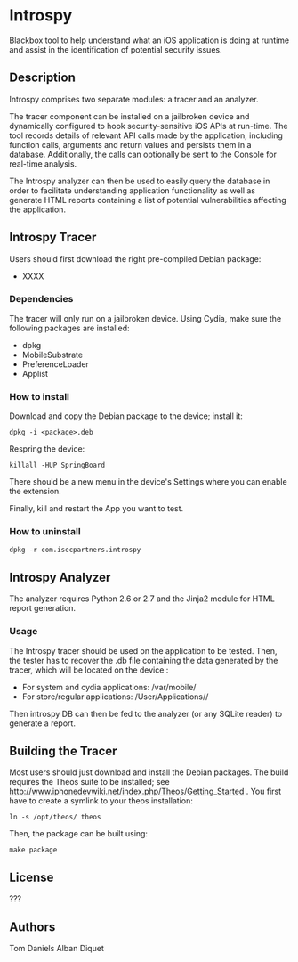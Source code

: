 Introspy
========

Blackbox tool to help understand what an iOS application is doing at runtime
and assist in the identification of potential security issues.


Description
-----------

Introspy comprises two separate modules: a tracer and an analyzer. 

The tracer component can be installed on a jailbroken device and dynamically
configured to hook security-sensitive iOS APIs at run-time. The tool records
details of relevant API calls made by the application, including function
calls, arguments and return values and persists them in a database.
Additionally, the calls can optionally be sent to the Console for real-time
analysis.

The Introspy analyzer can then be used to easily query the database in order
to facilitate understanding application functionality as well as generate HTML
reports containing a list of potential vulnerabilities affecting the
application.


Introspy Tracer
---------------

Users should first download the right pre-compiled Debian package:
-  XXXX

### Dependencies

The tracer will only run on a jailbroken device. Using Cydia, make
sure the following packages are installed:
- dpkg
- MobileSubstrate
- PreferenceLoader
- Applist

### How to install

Download and copy the Debian package to the device; install it:  

    dpkg -i <package>.deb

Respring the device:

    killall -HUP SpringBoard

There should be a new menu in the device's Settings where you can
enable the extension.

Finally, kill and restart the App you want to test.

### How to uninstall

    dpkg -r com.isecpartners.introspy


Introspy Analyzer
-----------------

The analyzer requires Python 2.6 or 2.7 and the Jinja2 module for HTML report
generation.

### Usage

The Introspy tracer should be used on the application to be tested. Then, the
tester has to recover the .db file containing the data generated by the tracer,
which will be located on the device :
- For system and cydia applications:  /var/mobile/
- For store/regular applications:     /User/Applications/<App ID>/

Then introspy DB can then be fed to the analyzer (or any SQLite reader) to
generate a report.


Building the Tracer
-------------------

Most users should just download and install the Debian packages.
The build requires the Theos suite to be installed; 
see http://www.iphonedevwiki.net/index.php/Theos/Getting_Started .
You first have to create a symlink to your theos installation:

    ln -s /opt/theos/ theos

Then, the package can be built using:

    make package


License
-------

???


Authors
-------

Tom Daniels
Alban Diquet
